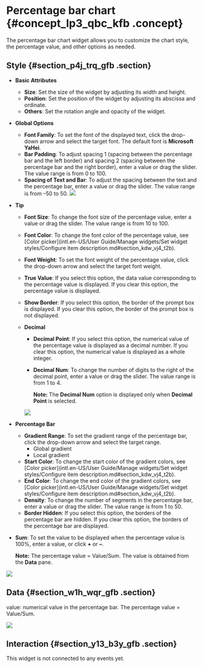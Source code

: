 # Percentage bar chart {#concept_lp3_qbc_kfb .concept}

The percentage bar chart widget allows you to customize the chart style, the percentage value, and other options as needed.

## Style {#section_p4j_trq_gfb .section}

-   **Basic Attributes**

    -   **Size**: Set the size of the widget by adjusting its width and height.
    -   **Position**: Set the position of the widget by adjusting its abscissa and ordinate.
    -   **Others**: Set the rotation angle and opacity of the widget.
-   **Global Options**

    -   **Font Family**: To set the font of the displayed text, click the drop-down arrow and select the target font. The default font is **Microsoft YaHei**.
    -   **Bar Padding**: To adjust spacing 1 \(spacing between the percentage bar and the left border\) and spacing 2 \(spacing between the percentage bar and the right border\), enter a value or drag the slider. The value range is from 0 to 100.
    -   **Spacing of Text and Bar**: To adjust the spacing between the text and the percentage bar, enter a value or drag the slider. The value range is from –50 to 50.
    ![](http://static-aliyun-doc.oss-cn-hangzhou.aliyuncs.com/assets/img/22648/155808385013450_en-US.png)

-   **Tip**
    -   **Font Size**: To change the font size of the percentage value, enter a value or drag the slider. The value range is from 10 to 100.
    -   **Font Color**: To change the font color of the percentage value, see [Color picker](intl.en-US/User Guide/Manage widgets/Set widget styles/Configure item description.md#section_kdw_vj4_t2b).
    -   **Font Weight**: To set the font weight of the percentage value, click the drop-down arrow and select the target font weight.
    -   **True Value**: If you select this option, the data value corresponding to the percentage value is displayed. If you clear this option, the percentage value is displayed.
    -   **Show Border**: If you select this option, the border of the prompt box is displayed. If you clear this option, the border of the prompt box is not displayed.
    -   **Decimal**

        -   **Decimal Point**: If you select this option, the numerical value of the percentage value is displayed as a decimal number. If you clear this option, the numerical value is displayed as a whole integer.
        -   **Decimal Num**: To change the number of digits to the right of the decimal point, enter a value or drag the slider. The value range is from 1 to 4.

            **Note:** The **Decimal Num** option is displayed only when **Decimal Point** is selected.

        ![](http://static-aliyun-doc.oss-cn-hangzhou.aliyuncs.com/assets/img/22648/155808385013451_en-US.png)

-   **Percentage Bar**
    -   **Gradient Range**: To set the gradient range of the percentage bar, click the drop-down arrow and select the target range.
        -   Global gradient
        -   Local gradient
    -   **Start Color**: To change the start color of the gradient colors, see [Color picker](intl.en-US/User Guide/Manage widgets/Set widget styles/Configure item description.md#section_kdw_vj4_t2b).
    -   **End Color**: To change the end color of the gradient colors, see [Color picker](intl.en-US/User Guide/Manage widgets/Set widget styles/Configure item description.md#section_kdw_vj4_t2b).
    -   **Density**: To change the number of segments in the percentage bar, enter a value or drag the slider. The value range is from 1 to 50.
    -   **Border Hidden**: If you select this option, the borders of the percentage bar are hidden. If you clear this option, the borders of the percentage bar are displayed.
-   **Sum**: To set the value to be displayed when the percentage value is 100%, enter a value, or click **+** or **–**.

    **Note:** The percentage value = Value/Sum. The value is obtained from the **Data** pane.


![](http://static-aliyun-doc.oss-cn-hangzhou.aliyuncs.com/assets/img/22648/155808385013452_en-US.png)

## Data {#section_w1h_wqr_gfb .section}

value: numerical value in the percentage bar. The percentage value = Value/Sum.

![](http://static-aliyun-doc.oss-cn-hangzhou.aliyuncs.com/assets/img/22648/155808385013453_en-US.png)

## Interaction {#section_y13_b3y_gfb .section}

This widget is not connected to any events yet.

